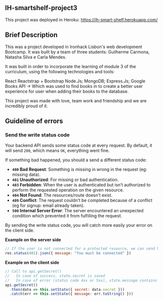 ## IH-smartshelf-project3
This project was deployed in Heroku: https://ih-smart-shelf.herokuapp.com/

## Brief Description
This was a project developed in Ironhack Lisbon's web development Bootcamp. It was built by a team of three students: Guilherme Carmona, Natasha Silva e Carla Mendes.

It was built in order to incorporate the learning of module 3 of the curriculum, using the following technologies and tools:

React
Reactstrap + Bootstrap
Node.Js;
MongoDB;
Express.Js;
Google Books API -> Which was used to find books in to create a better user experience for user when adding their books to the database.

This project was made with love, team work and friendship and we are incredibly proud of it.

## Guideline of errors

### Send the write status code

Your backend API sends some status code at every request. By default, it will send `200`, which means `OK`, everything went fine.

If something bad happened, you should a send a different status code:
- **`400` Bad Request**: Something is missing in wrong in the request (eg: missing data).
- **`401` Unauthorized**: For missing or bad authentication.
- **`403` Forbidden**: When the user is authenticated but isn’t authorized to perform the requested operation on the given resource.
- **`404` Not Found**: The resources/route doesn't exist.
- **`409` Conflict**: The request couldn't be completed because of a conflict (eg for signup: email already taken).
- **`500` Internal Server Error**: The server encountered an unexpected condition which prevented it from fulfilling the request.

By sending the write status code, you will catch more easily your error on the client side.

**Example on the server side**
```js
// If the user is not connected for a protected resource, we can send him this
res.status(401).json({ message: "You must be connected" })
```
**Example on the client side**
```js
// Call to api.getSecret()
//   In case of success, state.secret is saved
//   In case of error (status code 4xx or 5xx), state.message contains the message from the error
api.getSecret()
  .then(data => this.setState({ secret: data.secret }))
  .catch(err => this.setState({ message: err.toString() }))
```



<!-- TODO: find a way to check if we are still loggedIn when we load the application -->
